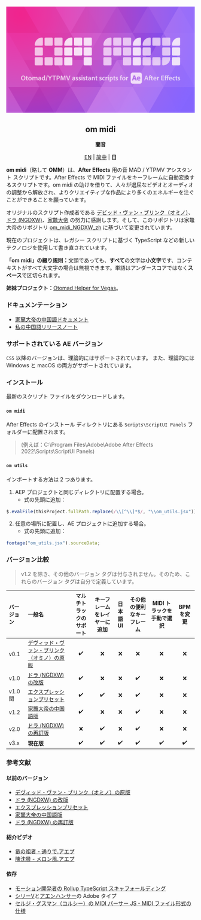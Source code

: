 <div lang="ja">

[![Cover](cover.png)](#om_midi)
<div align="center">
	<h2 id="om_midi">om midi</h2>
	<p><b>蘭音</b></p>

[EN](README.md) | [简中](README_zh-CN.md) | **日**
</div>

**om midi**（略して **OMM**）は、**After Effects** 用の音 MAD / YTPMV アシスタント スクリプトです。After Effects で MIDI ファイルをキーフレームに自動変換するスクリプトです。om midi の助けを借りて、人々が退屈なビデオとオーディオの調整から解放され、よりクリエイティブな作品により多くのエネルギーを注ぐことができることを願っています。

オリジナルのスクリプト作成者である [デビッド・ヴァン・ブリンク（オミノ）](https://omino.com/)、[ドラ (NGDXW)](https://space.bilibili.com/40208180)、[家鼈大帝](https://github.com/Z4HD) の努力に感謝します。そして、このリポジトリは家鼈大帝のリポジトリ [om_midi_NGDXW_zh](https://github.com/Z4HD/om_midi_NGDXW_zh) に基づいて変更されています。

現在のプロジェクトは、レガシー スクリプトに基づく TypeScript などの新しいテクノロジを使用して書き直されています。

**「om midi」の綴り規則：**<wbr />文頭であっても、**すべて**の文字は**小文字**です、コンテキストがすべて大文字の場合は無視できます。単語はアンダースコアではなく**スペース**で区切られます。

**姉妹プロジェクト：**[Otomad Helper for Vegas](https://github.com/otomad/OtomadHelper)。

### ドキュメンテーション
* [家鼈大帝の中国語ドキュメント](https://om.z4hd.cf/)
* [私の中国語リリースノート](https://www.bilibili.com/read/cv18532219)

### サポートされている AE バージョン
`CS5` 以降のバージョンは、理論的にはサポートされています。 また、理論的には Windows と macOS の両方がサポートされています。

### インストール
最新のスクリプト ファイルをダウンロードします。

#### `om midi`
After Effects のインストール ディレクトリにある `Scripts\ScriptUI Panels` フォルダーに配置されます。
> (例えば：C:\Program Files\Adobe\Adobe After Effects 2022\Scripts\ScriptUI Panels)
#### `om utils`
インポートする方法は 2 つあります。
1. AEP プロジェクトと同じディレクトリに配置する場合。
	* 式の先頭に追加：
```javascript
$.evalFile(thisProject.fullPath.replace(/\\[^\\]*$/, "\\om_utils.jsx"));
```
2. 任意の場所に配置し、AE プロジェクトに追加する場合。
	* 式の先頭に追加：
```javascript
footage("om_utils.jsx").sourceData;
```

### バージョン比較
> v1.2 を除き、その他のバージョン タグは付与されません。そのため、これらのバージョン タグは自分で定義しています。

バージョン | 一般名 | マルチトラックのサポート | キーフレームをレイヤーに追加 | 日本語 UI | その他の便利なキーフレーム | MIDI トラックを手動で選択 | BPM を変更
:--- | :--- | :---: | :---: | :---: | :---: | :---: | :---:
v0.1 | [デヴィッド・ヴァン・ブリンク（オミノ）の原版](https://omino.com/pixelblog/2011/12/26/ae-hello-again-midi/) | ✔️ | ❌ | ❌ | ❌ | ❌ | ❌ | ❌
v1.0 | [ドラ (NGDXW) の改版](https://www.bilibili.com/read/cv170398) | ✔️ | ❌ | ❌ | ✔️ | ❌ | ❌
v1.0 閏 | [エクスプレッションプリセット](https://www.bilibili.com/video/av29649969) | ✔️ | ✔️ | ❌ | ✔️ | ❌ | ❌
v1.2 | [家鼈大帝の中国語版](https://github.com/Z4HD/om_midi_NGDXW_zh) | ✔️ | ❌ | ❌ | ✔️ | ❌ | ❌
v2.0 | [ドラ (NGDXW) の再訂版](https://www.bilibili.com/read/cv1217487) | ❌ | ✔️ | ❌ | ✔️ | ❌ | ❌
v3.x | **現在版** | ✔️ | ✔️ | ✔️ | ✔️ | ✔️ | ✔️

### 参考文献
#### 以前のバージョン
* [デヴィッド・ヴァン・ブリンク（オミノ）の原版](https://omino.com/pixelblog/2011/12/26/ae-hello-again-midi/)
* [ドラ (NGDXW) の改版](https://www.bilibili.com/read/cv170398)
* [エクスプレッションプリセット](https://www.bilibili.com/video/av29649969)
* [家鼈大帝の中国語版](https://github.com/Z4HD/om_midi_NGDXW_zh)
* [ドラ (NGDXW) の再訂版](https://www.bilibili.com/read/cv1217487)
#### 紹介ビデオ
* [竜の祖者 - 通りで.アエプ](https://www.bilibili.com/video/av9228581)
* [陳沈晨 - メロン風.アエプ](https://www.bilibili.com/video/av9778499)
#### 依存
* [モーション開発者の Rollup TypeScript スキャフォールディング](https://github.com/motiondeveloper/expression-globals-typescript)
* [シリーV](https://github.com/Silly-V/Adobe-TS-ExtendScript)と[アエンハンサー](https://github.com/aenhancers/Types-for-Adobe)の Adobe タイプ
* [セルジ・グスマン（コルシー）の MIDI パーサー JS - MIDI ファイル形式の仕様](https://github.com/colxi/midi-parser-js/wiki/MIDI-File-Format-Specifications)

</div>
